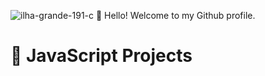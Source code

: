 

![ilha-grande-191-c](https://github.com/user-attachments/assets/2e88fa8d-9f55-463e-8ba2-3751a2202830)
👋 Hello! Welcome to my Github profile.

# 📂 JavaScript Projects 
